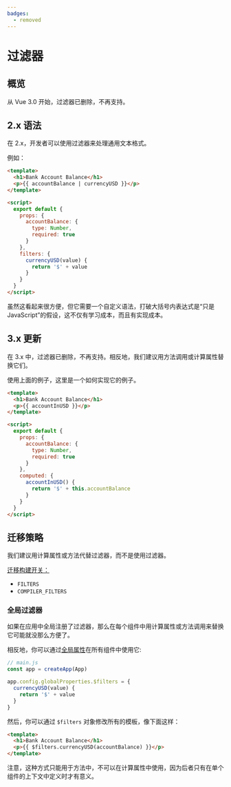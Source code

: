 ```yaml
---
badges:
  - removed
---
```


# 过滤器 <MigrationBadges :badges="$frontmatter.badges" />

## 概览

从 Vue 3.0 开始，过滤器已删除，不再支持。

## 2.x 语法

在 2.x，开发者可以使用过滤器来处理通用文本格式。

例如：

```html
<template>
  <h1>Bank Account Balance</h1>
  <p>{{ accountBalance | currencyUSD }}</p>
</template>

<script>
  export default {
    props: {
      accountBalance: {
        type: Number,
        required: true
      }
    },
    filters: {
      currencyUSD(value) {
        return '$' + value
      }
    }
  }
</script>
```

虽然这看起来很方便，但它需要一个自定义语法，打破大括号内表达式是“只是 JavaScript”的假设，这不仅有学习成本，而且有实现成本。

## 3.x 更新

在 3.x 中，过滤器已删除，不再支持。相反地，我们建议用方法调用或计算属性替换它们。

使用上面的例子，这里是一个如何实现它的例子。

```html
<template>
  <h1>Bank Account Balance</h1>
  <p>{{ accountInUSD }}</p>
</template>

<script>
  export default {
    props: {
      accountBalance: {
        type: Number,
        required: true
      }
    },
    computed: {
      accountInUSD() {
        return '$' + this.accountBalance
      }
    }
  }
</script>
```

## 迁移策略

我们建议用计算属性或方法代替过滤器，而不是使用过滤器。

[迁移构建开关：](migration-build.html#兼容性配置)

- `FILTERS`
- `COMPILER_FILTERS`

### 全局过滤器

如果在应用中全局注册了过滤器，那么在每个组件中用计算属性或方法调用来替换它可能就没那么方便了。

相反地，你可以通过[全局属性](../../api/application-config.html#globalproperties)在所有组件中使用它:

```js
// main.js
const app = createApp(App)

app.config.globalProperties.$filters = {
  currencyUSD(value) {
    return '$' + value
  }
}
```

然后，你可以通过 `$filters` 对象修改所有的模板，像下面这样：

```html
<template>
  <h1>Bank Account Balance</h1>
  <p>{{ $filters.currencyUSD(accountBalance) }}</p>
</template>
```

注意，这种方式只能用于方法中，不可以在计算属性中使用，因为后者只有在单个组件的上下文中定义时才有意义。
